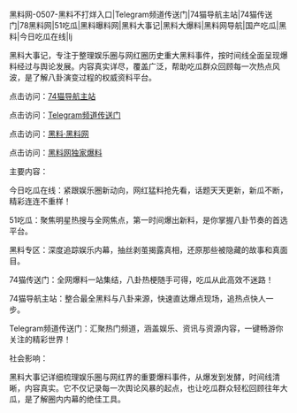 #
黑料网-0507-黑料不打烊入口|Telegram频道传送门|74猫导航主站|74猫传送门|78黑料网|51吃瓜|黑料曝料网|黑料大事记|黑料大爆料|黑料网导航|国产吃瓜|黑料|今日吃瓜在线|lj

黑料大事记，专注于整理娱乐圈与网红圈历史重大黑料事件，按时间线全面呈现爆料经过与舆论发展。内容真实详尽，覆盖广泛，帮助吃瓜群众回顾每一次热点风波，是了解八卦演变过程的权威资料平台。


点击访问：<a href="https://74mao.com/">74猫导航主站</a>

点击访问：<a href="https://74mao.com/">Telegram频道传送门</a>

点击访问：<a href="https://haef.pages.dev/">黑料·黑料网</a>

点击访问：<a href="https://jha.pages.dev/">黑料网独家爆料</a>


主要内容：

今日吃瓜在线：紧跟娱乐圈新动向，网红猛料抢先看，话题天天更新，新瓜不断，精彩连连不重样！

51吃瓜：聚焦明星热搜与全网焦点，第一时间爆出新料，是你掌握八卦节奏的首选平台。

黑料专区：深度追踪娱乐内幕，抽丝剥茧揭露真相，还原那些被隐藏的故事和真面目。

74猫传送门：全网爆料一站集结，八卦热梗随手可得，吃瓜从此高效不迷路！

74猫导航主站：整合最全黑料与八卦来源，快速直达爆点现场，追热点快人一步。

Telegram频道传送门：汇聚热门频道，涵盖娱乐、资讯与资源内容，一键畅游你关注的精彩世界！


社会影响：

黑料大事记详细梳理娱乐圈与网红界的重要爆料事件，从爆发到发酵，时间线清晰，内容真实。它不仅记录每一次舆论风暴的起点，也让吃瓜群众轻松回顾往年大瓜，是了解圈内内幕的绝佳工具。

<span style="display:none;">[Canonical link](https://github.com/mb07052025/1898/ ）</span>

